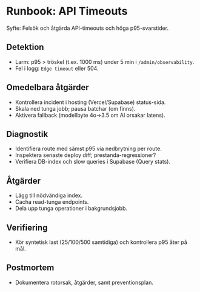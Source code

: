 # Runbook: API Timeouts

Syfte: Felsök och åtgärda API-timeouts och höga p95-svarstider.

## Detektion
- Larm: p95 > tröskel (t.ex. 1000 ms) under 5 min i `/admin/observability`.
- Fel i logg: `Edge timeout` eller 504.

## Omedelbara åtgärder
- Kontrollera incident i hosting (Vercel/Supabase) status-sida.
- Skala ned tunga jobb; pausa batchar (om finns).
- Aktivera fallback (modellbyte 4o→3.5 om AI orsakar latens).

## Diagnostik
- Identifiera route med sämst p95 via nedbrytning per route.
- Inspektera senaste deploy diff; prestanda-regressioner?
- Verifiera DB-index och slow queries i Supabase (Query stats).

## Åtgärder
- Lägg till nödvändiga index.
- Cacha read-tunga endpoints.
- Dela upp tunga operationer i bakgrundsjobb.

## Verifiering
- Kör syntetisk last (25/100/500 samtidiga) och kontrollera p95 åter på mål.

## Postmortem
- Dokumentera rotorsak, åtgärder, samt preventionsplan.
